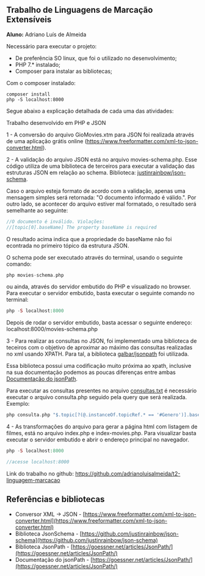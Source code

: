 ## Trabalho de Linguagens de Marcação Extensíveis

**Aluno:** Adriano Luís de Almeida


Necessário para executar o projeto:
* De preferência SO linux, que foi o utilizado no desenvolvimento;
* PHP 7.* instalado;    
* Composer para instalar as bibliotecas;

Com o composer instalado:

```
composer install
php -S localhost:8000
```

Segue abaixo a explicação detalhada de cada uma das atividades:

Trabalho desenvolvido em PHP e JSON

1 - A conversão do arquivo GioMovies.xtm para JSON foi realizada através de uma aplicação grátis online (https://www.freeformatter.com/xml-to-json-converter.html).

2 - A validação do arquivo JSON está no arquivo movies-schema.php. Esse código utiliza de uma biblioteca de terceiros para executar a validação das estruturas JSON em relação ao schema. Biblioteca: [justinrainbow/json-schema](https://github.com/justinrainbow/json-schema).

Caso o arquivo esteja formato de acordo com a validação, apenas uma mensagem simples será retornada: "O documento informado é válido.". Por outro lado, se acontecer do arquivo estiver mal formatado, o resultado será semelhante ao seguinte:

```php
//O documento é inválido. Violações: 
//[topic[0].baseName] The property baseName is required
```

O resultado acima indica que a propriedade do baseName não foi econtrada no primeiro tópico da estrutura JSON.

O schema pode ser executado através do terminal, usando o seguinte comando:

```php
php movies-schema.php
```
ou ainda, através do servidor embutido do PHP e visualizado no browser. Para executar o servidor embutido, basta executar o seguinte comando no terminal:

```php
php -S localhost:8000
```
Depois de rodar o servidor embutido, basta acessar o seguinte endereço: localhost:8000/movies-schema.php

3 - Para realizar as consultas no JSON, foi implementado uma biblioteca de teceiros com o objetivo de aproximar ao máximo das consultas realizadas no xml usando XPATH. Para tal, a biblioteca [galbar/jsonpath](https://github.com/Galbar/JsonPath-PHP) foi utilizada.

Essa biblioteca possui uma codificação muito próxima ao xpath, inclusive na sua documentação podemos as poucas diferenças entre ambas [Documentação do jsonPath](https://goessner.net/articles/JsonPath/).

Para executar as consultas presentes no arquivo [consultas.txt](./consultas.txt) é necessário executar o arquivo consulta.php seguido pela query que será realizada. 
Exemplo:

```php
php consulta.php "$.topic[?(@.instanceOf.topicRef.* == '#Genero')].baseName.baseNameString"
```

4 - As transformações do arquivo para gerar a página html com listagem de filmes, está no arquivo index.php e index-movies.php.  Para visualizar basta executar o servidor embutido e abrir o endereço principal no navegador.

```php
php -S localhost:8000

//acesse localhost:8000
```

Link do trabalho no github:  https://github.com/adrianoluisalmeida/t2-linguagem-marcacao


## Referências e bibliotecas

* Conversor XML -> JSON - [https://www.freeformatter.com/xml-to-json-converter.html](https://www.freeformatter.com/xml-to-json-converter.html)      
* Biblioteca JsonSchema - [https://github.com/justinrainbow/json-schema](https://github.com/justinrainbow/json-schema)    
* Biblioteca JsonPath - [https://goessner.net/articles/JsonPath/](https://goessner.net/articles/JsonPath/)     
* Documentação do jsonPath - [https://goessner.net/articles/JsonPath/](https://goessner.net/articles/JsonPath/)     
